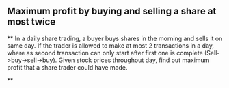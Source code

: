## Maximum profit by buying and selling a share at most twice ##

** In a daily share trading, a buyer buys shares in the morning and sells it on same day. If the trader is allowed to make at most 2 transactions in a day, where as second transaction can only start after first one is complete (Sell->buy->sell->buy). Given stock prices throughout day, find out maximum profit that a share trader could have made.

**
